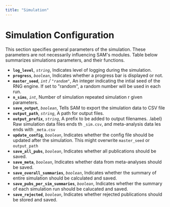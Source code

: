 ```yaml
---
title: "Simulation"
---
```


# Simulation Configuration

This section specifies general parameters of the simulation. These parameters are not necessarily influencing SAM's modules. Table below summarizes simulations parameters, and their functions.


- **`log_level`**, *`string`*, Indicates level of logging during the simulation.
- **`progress`**, *`boolean`*, Indicates whether a progress bar is displayed or not.
- **`master_seed`**, *`int` / `"random"`*, An integer indicating the intial seed of the RNG engine. If set to "random", a random number will be used in each run.
- **`n_sims`**, *`int`*, Number of simulation repeated simulation r given parameters.
- **`save_output`**, *`boolean`*, Tells SAM to export the simulation data to CSV file 
- **`output_path`**, *`string`*, A path for output files.
- **`output_prefix`**, *`string`*, A prefix to be added to output filenames. .label} Raw simulation data files ends th `_sim.csv`, and meta-analysis data les ends with `_meta.csv`
- **`update_config`**, *`boolean`*, Indicates whether the config file should be updated after the simulation. This might overwrite `master_seed` or `output_path`
- **`save_all_pubs`**, *`boolean`*, Indicates whether all publications should be saved.
- **`save_meta`**, *`boolean`*, Indicates whether data from meta-analyses should be saved.
- **`save_overall_summaries`**, *`boolean`*, Indicates whether the summary of entire simulation should be calculated and saved.
- **`save_pubs_per_sim_summaries`**, *`boolean`*, Indicates whether the summary of each simulation run should be calucated and saved.
- **`save_rejected`**, *`boolean`*, Indicates whether rejected publications should be stored and saved.

